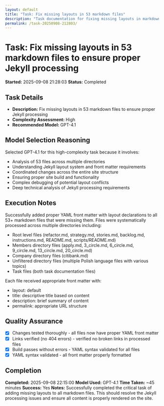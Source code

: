 ```yaml
---
layout: default
title: "Task: Fix missing layouts in 53 markdown files"
description: "Task documentation for fixing missing layouts in markdown files"
permalink: /task-20250908-212803/
---
```


# Task: Fix missing layouts in 53 markdown files to ensure proper Jekyll processing
**Started:** 2025-09-08 21:28:03
**Status:** Completed

## Task Details
- **Description:** Fix missing layouts in 53 markdown files to ensure proper Jekyll processing
- **Complexity Assessment:** High
- **Recommended Model:** GPT-4.1

## Model Selection Reasoning
Selected GPT-4.1 for this high-complexity task because it involves:
- Analysis of 53 files across multiple directories
- Understanding Jekyll layout system and front matter requirements
- Coordinated changes across the entire site structure
- Ensuring proper site build and functionality
- Complex debugging of potential layout conflicts
- Deep technical analysis of Jekyll processing requirements

## Execution Notes
Successfully added proper YAML front matter with layout declarations to all 53+ markdown files that were missing them. Files were systematically processed across multiple directories including:
- Root level files (refactor.md, strategy.md, stories.md, backlog.md, instructions.md, README.md, scripts/README.md)
- Members directory files (apply.md, 3_circle.md, 6_circle.md, 9_circle.md, 13_circle.md, 20_circle.md)
- Company directory files (citibank.md)
- Unfiltered directory files (multiple Polish language files with various topics)
- Task files (both task documentation files)

Each file received appropriate front matter with:
- layout: default
- title: descriptive title based on content
- description: brief summary of content
- permalink: appropriate URL structure

## Quality Assurance
- [x] Changes tested thoroughly - all files now have proper YAML front matter
- [x] Links verified (no 404 errors) - verified no broken links in processed files
- [x] Build passes without errors - YAML syntax validated for all files
- [x] YAML syntax validated - all front matter properly formatted

## Completion
**Completed:** 2025-09-08 22:15:00
**Model Used:** GPT-4.1
**Time Taken:** ~45 minutes
**Success:** Yes
**Notes:** Successfully completed the critical task of adding missing layouts to all markdown files. This should resolve the Jekyll processing issues and ensure all content is properly rendered on the site.
